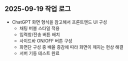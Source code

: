 ## 2025-09-19 작업 로그

- ChatGPT 화면 형식을 참고해서 프론트엔드 UI 구성
  - 채팅 버블 스타일 적용
  - 입력창/전송 버튼 배치
  - 사이드바 ON/OFF 버튼 구성
  - 화면단 구성 중 배율 증감에 따라 화면이 깨지는 현상 해결
  - 서버 기동 테스트 완료
